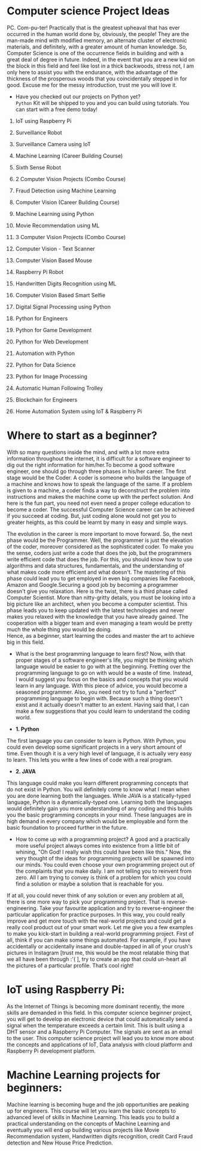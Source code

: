 # Computer science Project Ideas
PC. Com-pu-ter! Practically that is the greatest upheaval that has ever occurred in the human world done by, obviously, the people! They are the man-made mind with modified memory, an alternate cluster of electronic materials, and definitely, with a greater amount of human knowledge. So, Computer Science is one of the occurrence fields in building and with a great deal of degree in future. Indeed, in the event that you are a new kid on the block in this field and feel like lost in a thick backwoods, stress not, I am only here to assist you with the endurance, with the advantage of the thickness of the prosperous woods that you coincidentally stepped in for good. Excuse me for the messy introduction, trust me you will love it.

- Have you checked out our projects on Python yet? <br />
`Python` Kit will be shipped to you and you can build using tutorials. You can start with a free demo today!

1. IoT using Raspberry Pi

2. Surveillance Robot

3. Surveillance Camera using IoT

4. Machine Learning (Career Building Course)

5. Sixth Sense Robot

6. 2 Computer Vision Projects (Combo Course)

7. Fraud Detection using Machine Learning

8. Computer Vision (Career Building Course)

9. Machine Learning using Python

10. Movie Recommendation using ML

11. 3 Computer Vision Projects (Combo Course)

12. Computer Vision - Text Scanner

13. Computer Vision Based Mouse

14. Raspberry Pi Robot

15. Handwritten Digits Recognition using ML

16. Computer Vision Based Smart Selfie

17. Digital Signal Processing using Python

18. Python for Engineers

19. Python for Game Development

20. Python for Web Development

21. Automation with Python

22. Python for Data Science

23. Python for Image Processing

24. Automatic Human Following Trolley

25. Blockchain for Engineers

26. Home Automation System using IoT & Raspberry Pi

# Where to start as a beginner?
With so many questions inside the mind, and with a lot more extra information throughout the internet, it is difficult for a software engineer to dig out the right information for him/her.To become a good software engineer, one should go through three phases in his/her career. The first stage would be the Coder. A coder is someone who builds the language of a machine and knows how to speak the language of the same. If a problem is given to a machine, a coder finds a way to deconstruct the problem into instructions and makes the machine come up with the perfect solution. And here is the fun part, you need not even need a proper college education to become a coder. The successful Computer Science career can be achieved if you succeed at coding. But, just coding alone would not get you to greater heights, as this could be learnt by many in easy and simple ways.

The evolution in the career is more important to move forward. So, the next phase would be the Programmer. Well, the programmer is just the elevation of the coder, moreover considered as the sophisticated coder. To make you the sense, coders just write a code that does the job, but the programmers write efficient code that does the job. For this, you should know how to use algorithms and data structures, fundamentals, and the understanding of what makes code more efficient and what doesn't. The mastering of this phase could lead you to get employed in even big companies like Facebook, Amazon and Google.Securing a good job by becoming a programmer doesn't give you relaxation. Here is the twist, there is a third phase called Computer Scientist. More than nitty-gritty details, you must be looking into a big picture like an architect, when you become a computer scientist. This phase leads you to keep updated with the latest technologies and never makes you relaxed with the knowledge that you have already gained. The cooperation with a bigger team and even managing a team would be pretty much the whole thing you would be doing.<br />
Hence, as a beginner, start learning the codes and master the art to achieve big in this field.

- What is the best programming language to learn first?
Now, with that proper stages of a software engineer's life, you might be thinking which language would be easier to go with at the beginning. Fretting over the programming language to go on with would be a waste of time. Instead, I would suggest you focus on the basics and concepts that you would learn in any language. With this piece of advice, you would become a seasoned programmer. Also, you need not try to fund a "perfect" programming language to begin with. Because such a thing doesn't exist and it actually doesn't matter to an extent. Having said that, I can make a few suggestions that you could learn to understand the coding world.

- <b>1. Python</b>

The first language you can consider to learn is Python. With Python, you could even develop some significant projects in a very short amount of time. Even though it is a very high level of language, it is actually very easy to learn. This lets you write a few lines of code with a real program.

- <b>2. JAVA</b>

This language could make you learn different programming concepts that do not exist in Python. You will definitely come to know what I mean when you are done learning both the languages. While JAVA is a statically-typed language, Python is a dynamically-typed one. Learning both the languages would definitely gain you more understanding of any coding and this builds you the basic programming concepts in your mind.
These languages are in high demand in every company which would be employable and form the basic foundation to proceed further in the future.

- How to come up with a programming project?
A good and a practically more useful project always comes into existence from a little bit of whining, "Oh God! I really wish this could have been like this." Now, the very thought of the ideas for programming projects will be spawned into our minds. You could even choose your own programming project out of the complaints that you make daily. I am not telling you to reinvent from zero. All I am trying to convey is think of a problem for which you could find a solution or maybe a solution that is reachable for you.

If at all, you could never think of any solution or even any problem at all, there is one more way to pick your programming project. That is reverse-engineering. Take your favourite application and try to reverse-engineer the particular application for practice purposes. In this way, you could really improve and get more touch with the real-world projects and could get a really cool product out of your smart work. Let me give you a few examples to make you kick-start in building a real-world programming project. First of all, think if you can make some things automated. For example, if you have accidentally or accidentally insane and double-tapped in all of your crush's pictures in Instagram [trust me, this would be the most relatable thing that we all have been through :'( ], try to create an app that could un-heart all the pictures of a particular profile. That’s cool right!

# IoT using Raspberry Pi:

As the Internet of Things is becoming more dominant recently, the more skills are demanded in this field. In this computer science beginner project, you will get to develop an electronic device that could automatically send a signal when the temperature exceeds a certain limit. This is built using a DHT sensor and a Raspberry Pi Computer. The signals are sent as an email to the user. This computer science project will lead you to know more about the concepts and applications of IoT, Data analysis with cloud platform and Raspberry Pi development platform.

# Machine Learning projects for beginners:
Machine learning is becoming huge and the job opportunities are peaking up for engineers. This course will let you learn the basic concepts to advanced level of skills in Machine Learning. This leads you to build a practical understanding on the concepts of Machine Learning and eventually you will end up building various projects like Movie Recommendation system, Handwritten digits recognition, credit Card Fraud detection and New House Price Prediction.
